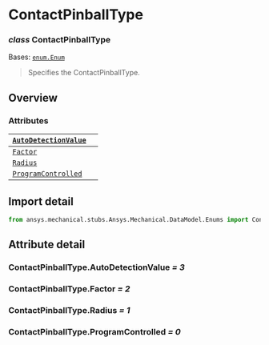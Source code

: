 # ContactPinballType

### *class* ContactPinballType

Bases: [`enum.Enum`](https://docs.python.org/3/library/enum.html#enum.Enum)

> Specifies the ContactPinballType.

> <!-- !! processed by numpydoc !! -->

## Overview

### Attributes

| [`AutoDetectionValue`](#ContactPinballType.AutoDetectionValue)   |    |
|------------------------------------------------------------------|----|
| [`Factor`](#ContactPinballType.Factor)                           |    |
| [`Radius`](#ContactPinballType.Radius)                           |    |
| [`ProgramControlled`](#ContactPinballType.ProgramControlled)     |    |

## Import detail

```python
from ansys.mechanical.stubs.Ansys.Mechanical.DataModel.Enums import ContactPinballType
```

## Attribute detail

### ContactPinballType.AutoDetectionValue *= 3*

### ContactPinballType.Factor *= 2*

### ContactPinballType.Radius *= 1*

### ContactPinballType.ProgramControlled *= 0*
